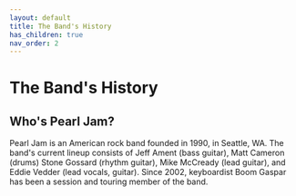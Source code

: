 ```yaml
---
layout: default
title: The Band's History
has_children: true
nav_order: 2
---
```

# The Band's History

## Who's Pearl Jam? 
Pearl Jam is an American rock band founded in 1990, in Seattle, WA. The band's current lineup consists of Jeff Ament (bass guitar), Matt Cameron (drums) Stone Gossard (rhythm guitar), Mike McCready (lead guitar), and Eddie Vedder (lead vocals, guitar). Since 2002, keyboardist Boom Gaspar has been a session and touring member of the band.
